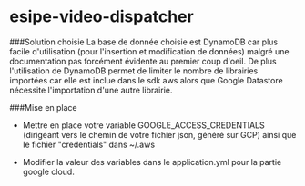 # esipe-video-dispatcher

###Solution choisie 
La base de donnée choisie est DynamoDB car plus facile 
d'utilisation (pour l'insertion et modification de données) 
malgré une documentation pas forcément évidente au 
premier coup d'oeil. De plus l'utilisation de DynamoDB 
permet de limiter le nombre de librairies importées car 
elle est inclue dans le sdk aws alors que Google Datastore
nécessite l'importation d'une autre librairie.


###Mise en place

* Mettre en place votre variable 
GOOGLE_ACCESS_CREDENTIALS (dirigeant vers le 
chemin de votre fichier json, généré sur GCP) 
ainsi que le fichier "credentials" dans ~/.aws 

* Modifier la valeur des variables dans le application.yml 
pour la partie google cloud. 







